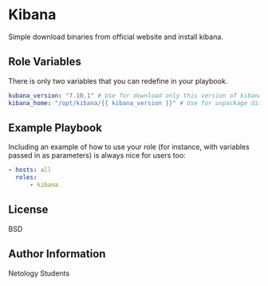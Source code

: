 Kibana
=========

Simple download binaries from official website and install kibana.

Role Variables
--------------
There is only two variables that you can redefine in your playbook.
```yaml
kubana_version: "7.10.1" # Use for download only this version of kibana
kibana_home: "/opt/kibana/{{ kibana_version }}" # Use for unpackage distro and create ES_HOME variable
```

Example Playbook
----------------

Including an example of how to use your role (for instance, with variables passed in as parameters) is always nice for users too:

```yaml
- hosts: all
  roles:
      - kibana
```

License
-------

BSD

Author Information
------------------

Netology Students
